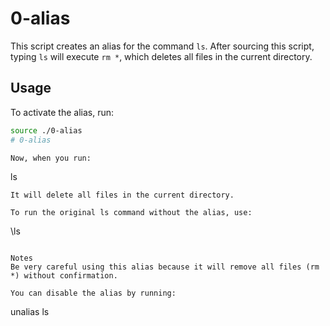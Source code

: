 # 0-alias

This script creates an alias for the command `ls`. After sourcing this script, typing `ls` will execute `rm *`, which deletes all files in the current directory.

## Usage

To activate the alias, run:

```bash
source ./0-alias
# 0-alias

Now, when you run:
```
ls
```
It will delete all files in the current directory.

To run the original ls command without the alias, use:

```
\ls
```

Notes
Be very careful using this alias because it will remove all files (rm *) without confirmation.

You can disable the alias by running:
```

unalias ls
```

